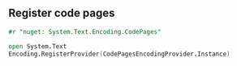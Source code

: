 ## Register  code pages

```fsharp
#r "nuget: System.Text.Encoding.CodePages"

open System.Text
Encoding.RegisterProvider(CodePagesEncodingProvider.Instance)
```
